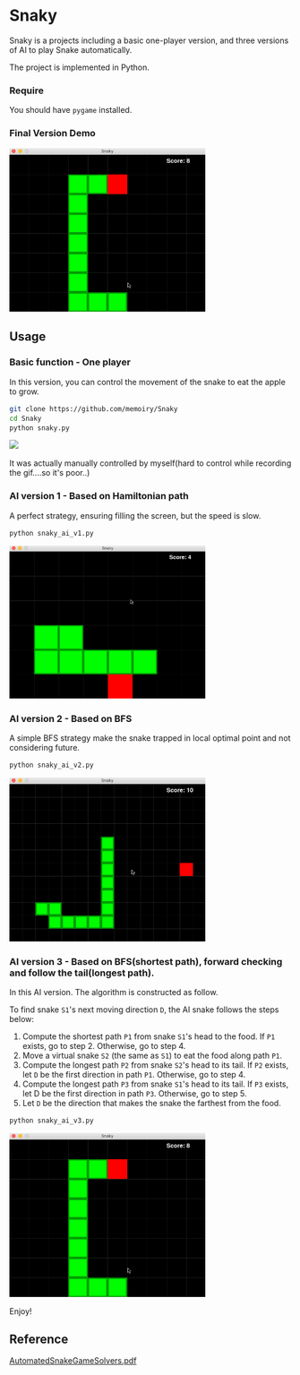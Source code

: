 # Snaky

Snaky is a projects including a basic one-player version, and three versions of AI to play Snake automatically.

The project is implemented in Python.

### Require

You should have `pygame` installed.

### Final Version Demo

<img src="./images/snaky_ai_v3.gif" width="350">

## Usage

### Basic function - One player

In this version, you can control the movement of the snake to eat the apple to grow.

```bash
git clone https://github.com/memoiry/Snaky
cd Snaky
python snaky.py
```

<img src="https://ooo.0o0.ooo/2017/03/19/58ce1d1270940.gif" width="350">

It was actually manually controlled by myself(hard to control while recording the gif....so it's poor..)




### AI version 1 - Based on Hamiltonian path

A perfect strategy, ensuring filling the screen, but the speed is slow.

```bash
python snaky_ai_v1.py
```

<img src="./images/snaky_ai_v1.gif" width="350">


### AI version 2 - Based on BFS

A simple BFS strategy make the snake trapped in local optimal point and not considering future.

```bash
python snaky_ai_v2.py
```

<img src="./images/snaky_ai_v2.gif" width="350">



### AI version 3 - Based on BFS(shortest path), forward checking and follow the tail(longest path).

In this AI version. The algorithm is constructed as follow.

To find snake `S1`'s next moving direction `D`, the AI snake follows the steps below:

1. Compute the shortest path `P1` from snake `S1`'s head to the food. If `P1` exists, go to step 2. Otherwise, go to step 4.
2. Move a virtual snake `S2` (the same as `S1`) to eat the food along path `P1`.
3. Compute the longest path `P2` from snake `S2`'s head to its tail. If `P2` exists, let `D` be the first direction in path `P1`. Otherwise, go to step 4.
4. Compute the longest path `P3` from snake `S1`'s head to its tail. If `P3` exists, let D be the first direction in path `P3`. Otherwise, go to step 5.
5. Let `D` be the direction that makes the snake the farthest from the food.

```bash
python snaky_ai_v3.py
```

<img src="./images/snaky_ai_v3.gif" width="350">


Enjoy!

## Reference

[AutomatedSnakeGameSolvers.pdf](http://sites.uci.edu/joana1/files/2016/12/AutomatedSnakeGameSolvers.pdf)


